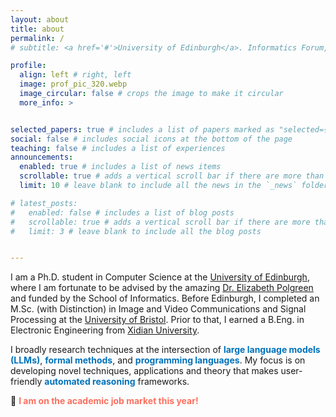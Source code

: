 ```yaml
---
layout: about
title: about
permalink: /
# subtitle: <a href='#'>University of Edinburgh</a>. Informatics Forum, 10 Crichton St, Newington, Edinburgh EH8 9AB, UK.

profile:
  align: left # right, left
  image: prof_pic_320.webp
  image_circular: false # crops the image to make it circular
  more_info: >


selected_papers: true # includes a list of papers marked as "selected={true}"
social: false # includes social icons at the bottom of the page
teaching: false # includes a list of experiences
announcements:
  enabled: true # includes a list of news items
  scrollable: true # adds a vertical scroll bar if there are more than 3 news items
  limit: 10 # leave blank to include all the news in the `_news` folder

# latest_posts:
#   enabled: false # includes a list of blog posts
#   scrollable: true # adds a vertical scroll bar if there are more than 3 new posts items
#   limit: 3 # leave blank to include all the blog posts


---
```


I am a Ph.D. student in Computer Science at the [University of Edinburgh](https://informatics.ed.ac.uk/), where I am fortunate to be advised by the amazing [Dr. Elizabeth Polgreen](https://scholar.google.com/citations?user=wFYhUkIAAAAJ&hl=en) and funded by the School of Informatics. Before Edinburgh, I completed an M.Sc. (with Distinction) in Image and Video Communications and Signal Processing at the [University of Bristol](https://www.bristol.ac.uk/unit-programme-catalogue/RouteStructure.jsa?byCohort=N&ayrCode=20%2F21&selectedCatalogue=PROGRAMME&orgCode=EENG&programmeCode=4EENG005T). Prior to that, I earned a B.Eng. in Electronic Engineering from [Xidian University](https://en.xidian.edu.cn/).  

I broadly research techniques at the intersection of **<span style="color:	#0072BB;">large language models (LLMs)</span>**, **<span style="color:	#0072BB;">formal methods</span>**, and **<span style="color:	#0072BB;">programming languages</span>**. My focus is on developing novel techniques, applications and theory that makes user-friendly **<span style="color:	#0072BB;">automated reasoning</span>** frameworks. 


🚀 **<span style="color:	#FE6F5E;">I am on the academic job market this year!</span>** 